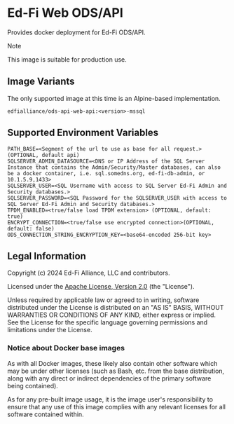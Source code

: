 # Ed-Fi Web ODS/API

Provides docker deployment for Ed-Fi ODS/API.

> [!NOTE]
> This image is suitable for production use.

## Image Variants

The only supported image at this time is an Alpine-based implementation.

`edfialliance/ods-api-web-api:<version>-mssql`

## Supported Environment Variables

```none
PATH_BASE=<Segment of the url to use as base for all request.> (OPTIONAL, default api)
SQLSERVER_ADMIN_DATASOURCE=<DNS or IP Address of the SQL Server Instance that contains the Admin/Security/Master databases, can also be a docker container, i.e. sql.somedns.org, ed-fi-db-admin, or 10.1.5.9,1433>
SQLSERVER_USER=<SQL Username with access to SQL Server Ed-Fi Admin and Security databases.>
SQLSERVER_PASSWORD=<SQL Password for the SQLSERVER_USER with access to SQL Server Ed-Fi Admin and Security databases.>
TPDM_ENABLED=<true/false load TPDM extension> (OPTIONAL, default: true)
ENCRYPT_CONNECTION=<true/false use encrypted connection>(OPTIONAL, default: false)
ODS_CONNECTION_STRING_ENCRYPTION_KEY=<base64-encoded 256-bit key>
```

## Legal Information

Copyright (c) 2024 Ed-Fi Alliance, LLC and contributors.

Licensed under the [Apache License, Version
2.0]([LICENSE](https://www.apache.org/licenses/LICENSE-2.0.txt)) (the
"License").

Unless required by applicable law or agreed to in writing, software distributed
under the License is distributed on an "AS IS" BASIS, WITHOUT WARRANTIES OR
CONDITIONS OF ANY KIND, either express or implied. See the License for the
specific language governing permissions and limitations under the License.

### Notice about Docker base images

As with all Docker images, these likely also contain other software which may be
under other licenses (such as Bash, etc. from the base distribution, along with
any direct or indirect dependencies of the primary software being contained).

As for any pre-built image usage, it is the image user's responsibility to
ensure that any use of this image complies with any relevant licenses for all
software contained within.
